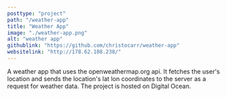 ```yaml
---
posttype: "project"
path: "/weather-app"
title: "Weather App"
image: "./weather-app.png"
alt: "weather app"
githublink: "https://github.com/christocarr/weather-app"
websitelink: "http://178.62.108.238/"
---
```


A weather app that uses the openweathermap.org api. It fetches the user's location and sends the location's lat lon coordinates to the server as a request for weather data. The project is hosted on Digital Ocean.

